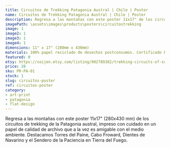 ```yaml
---
title: Circuitos de Trekking Patagonia Austral | Chile | Poster
name: Circuitos de Trekking Patagonia Austral | Chile | Poster
description: Regresa a las montañas con este poster 11x17" de los circuitos de trekking de la Patagonia austral, impreso con cuidado en un papel de calidad de archivo que a la vez es amigable con el medio ambiente.
imagePath: \assets\images\products\posters\circuitostrekking
image: 1
image2: 1
image3: 1
image4: 1
dimensions: 11" x 17" (280mm x 430mm)
materials: 100% papel reciclado de desechos postconsumos. Certificado FSC.
featured: 0
etsy: https://soijen.etsy.com/listing/902789382/trekking-circuits-of-southern-patagonia?utm_source=Copy&utm_medium=ListingManager&utm_campaign=Share&utm_term=so.lmsm&share_time=1695259629232
price: 28
sku: PR-PA-01
stock: 1
slug: circuitos-poster
ref: circuitos-poster
category:
- art-print
- patagonia
- flat-design
---
```

Regresa a las montañas con este poster 11x17" (280x430 mm) de los circuitos de trekking de la Patagonia austral, impreso con cuidado en un papel de calidad de archivo que a la vez es amigable con el medio ambiente. Destacamos Torres del Paine, Cabo Froward, Dientes de Navarino y el Sendero de la Paciencia en Tierra del Fuego.
